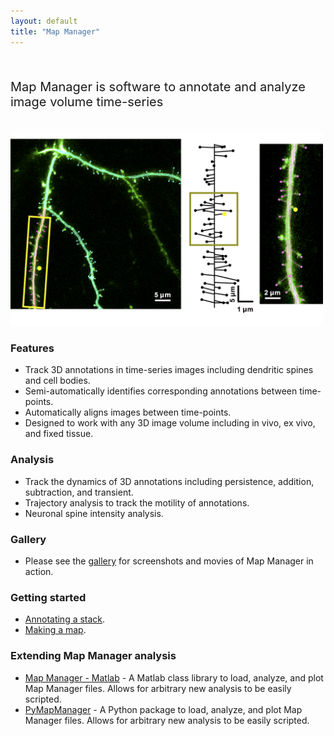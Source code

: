 ```yaml
---
layout: default
title: "Map Manager"
---
```


<BR>

<p style="font-size:20px">
Map Manager is software to annotate and analyze image volume time-series
</p>

<BR>

<!-- <IMG class="img-float-right" SRC="/images/imagingcore/example0.png" width="400"> -->

<IMG class="img-float-right" SRC="/images/imagingcore/figure-1.png" width="500">

### Features


- Track 3D annotations in time-series images including dendritic spines and cell bodies.
- Semi-automatically identifies corresponding annotations between time-points.
- Automatically aligns images between time-points.
- Designed to work with any 3D image volume including in vivo, ex vivo, and fixed tissue.

### Analysis
 - Track the dynamics of 3D annotations including persistence, addition, subtraction, and transient.
 - Trajectory analysis to track the motility of annotations.
 - Neuronal spine intensity analysis.

### Gallery

 - Please see the [gallery][gallery] for screenshots and movies of Map Manager in action.
 
### Getting started

- [Annotating a stack][3].
- [Making a map][4].

### Extending Map Manager analysis
- <A HREF="https://github.com/cudmore/MapManager-Matlab" target="_blank">Map Manager - Matlab</A> - A Matlab class library to load, analyze, and plot Map Manager files. Allows for arbitrary new analysis to be easily scripted.
- <A HREF="http://blog.cudmore.io/PyMapManager" target="_blank">PyMapManager</A> - A Python package   to load, analyze, and plot Map Manager files. Allows for arbitrary new analysis to be easily scripted.


[1]: http://wavemetrics.com
[2]: http://robertcudmore.org
[3]: annotating-a-stack
[4]: making-a-map
[5]: getting-started
[gallery]: gallery
